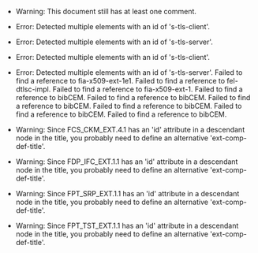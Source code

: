 * Warning: This document still has at least one comment.
* Error: Detected multiple elements with an id of 's-tls-client'.
* Error: Detected multiple elements with an id of 's-tls-server'.
* Error: Detected multiple elements with an id of 's-tls-client'.
* Error: Detected multiple elements with an id of 's-tls-server'.
 Failed to find a reference to fia-x509-ext-1e1.
 Failed to find a reference to fel-dtlsc-impl.
 Failed to find a reference to fia-x509-ext-1.
 Failed to find a reference to bibCEM.
 Failed to find a reference to bibCEM.
 Failed to find a reference to bibCEM.
 Failed to find a reference to bibCEM.
 Failed to find a reference to bibCEM.
 Failed to find a reference to bibCEM.
* Warning: Since FCS_CKM_EXT.4.1 has an 'id' attribute in a descendant node in the title, you probably need to define an alternative 'ext-comp-def-title'.
                       
* Warning: Since FDP_IFC_EXT.1.1 has an 'id' attribute in a descendant node in the title, you probably need to define an alternative 'ext-comp-def-title'.
                       
* Warning: Since FPT_SRP_EXT.1.1 has an 'id' attribute in a descendant node in the title, you probably need to define an alternative 'ext-comp-def-title'.
                       
* Warning: Since FPT_TST_EXT.1.1 has an 'id' attribute in a descendant node in the title, you probably need to define an alternative 'ext-comp-def-title'.
                       
